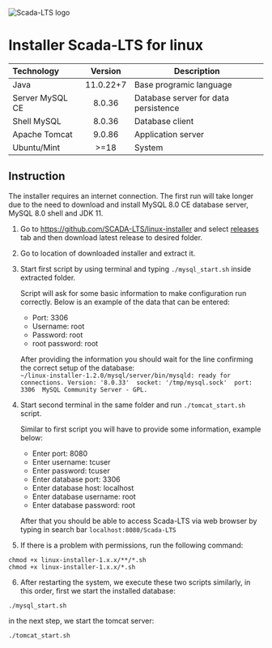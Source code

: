 
![Scada-LTS logo](https://yt3.ggpht.com/2V_jz6rC-_z3Ir1SL5_TctnE5HAbq_rWbF0PHSfRy3VXdwowrP2XEfTpAcr_VH1TUbzsWjUVWTs=w2120-fcrop64=1,00005a57ffffa5a8-k-c0xffffffff-no-nd-rj)
# Installer Scada-LTS for linux
| Technology | Version | Description |
| :--- | :---: | --- |
| Java | 11.0.22+7 | Base programic language |
| Server MySQL CE | 8.0.36 | Database server for data persistence |
| Shell MySQL | 8.0.36 | Database client |
| Apache Tomcat | 9.0.86 | Application server |
| Ubuntu/Mint | >=18 | System |

## Instruction 
The installer requires an internet connection. The first run will take longer due to the need to download and install MySQL 8.0 CE database server, MySQL 8.0 shell and JDK 11.

1. Go to https://github.com/SCADA-LTS/linux-installer and select [releases](https://github.com/SCADA-LTS/linux-installer/releases) tab and then download latest release to desired folder.

2. Go to location of downloaded installer and extract it.

3. Start first script by using terminal and typing `./mysql_start.sh` inside extracted folder.  

    Script will ask for some basic information to make configuration run correctly. Below is an example of the data that can be entered:  
   * Port: 3306  
   * Username: root  
   * Password: root  
   * root password: root  

   After providing the information you should wait for the line confirming the correct setup of the database:  
   `~/linux-installer-1.2.0/mysql/server/bin/mysqld: ready for connections. Version: '8.0.33'  socket: '/tmp/mysql.sock'  port: 3306  MySQL Community Server - GPL.`

4. Start second terminal in the same folder and run `./tomcat_start.sh` script.

    Similar to first script you will have to provide some information, example below:
    * Enter port: 8080
    * Enter username: tcuser
    * Enter password: tcuser
    * Enter database port: 3306
    * Enter database host: localhost
    * Enter database username: root
    * Enter database password: root

    After that you should be able to access Scada-LTS via web browser by typing in search bar `localhost:8080/Scada-LTS`
5. If there is a problem with permissions, run the following command:
````
chmod +x linux-installer-1.x.x/**/*.sh
chmod +x linux-installer-1.x.x/*.sh
````

6. After restarting the system, we execute these two scripts similarly, in this order, first we start the installed database:
````
./mysql_start.sh
````
in the next step, we start the tomcat server:
````
./tomcat_start.sh
````

